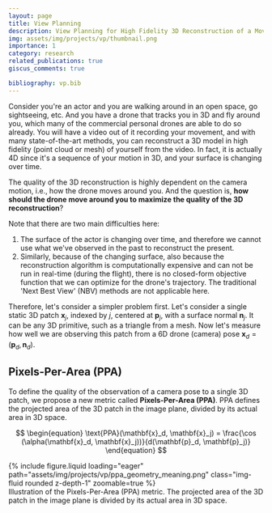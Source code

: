 ```yaml
---
layout: page
title: View Planning
description: View Planning for High Fidelity 3D Reconstruction of a Moving Actor
img: assets/img/projects/vp/thumbnail.png
importance: 1
category: research
related_publications: true
giscus_comments: true

bibliography: vp.bib
---
```


Consider you're an actor and you are walking around in an open space, go sightseeing, etc.
And you have a drone that tracks you in 3D and fly around you, which many of the commercial personal drones are able to do so already.
You will have a video out of it recording your movement, and with many state-of-the-art methods, you can reconstruct a 3D model in high fidelity (point cloud or mesh) of yourself from the video.
In fact, it is actually 4D since it's a sequence of your motion in 3D, and your surface is changing over time.

The quality of the 3D reconstruction is highly dependent on the camera motion, i.e., how the drone moves around you.
And the question is, **how should the drone move around you to maximize the quality of the 3D reconstruction**?

Note that there are two main difficulties here:
1. The surface of the actor is changing over time, and therefore we cannot use what we've observed in the past to reconstruct the present.
2. Similarly, because of the changing surface, also because the reconstruction algorithm is computationally expensive and can not be run in real-time (during the flight), there is no closed-form objective function that we can optimize for the drone's trajectory. The traditional 'Next Best View' (NBV) methods are not applicable here.

Therefore, let's consider a simpler problem first.
Let's consider a single static 3D patch $\mathbf{x}_j$, indexed by $j$, centered at $\mathbf{p}_j$, with a surface normal $\mathbf{n}_j$.
It can be any 3D primitive, such as a triangle from a mesh.
Now let's measure how well we are observing this patch from a 6D drone (camera) pose $\mathbf{x}_d = (\mathbf{p}_d, \mathbf{n}_d)$.

## Pixels-Per-Area (PPA)
To define the quality of the observation of a camera pose to a single 3D patch, we propose a new metric called **Pixels-Per-Area (PPA)**.
PPA defines the projected area of the 3D patch in the image plane, divided by its actual area in 3D space.

$$
\begin{equation}
    \text{PPA}(\mathbf{x}_d, \mathbf{x}_j) = \frac{\cos (\alpha(\mathbf{x}_d, \mathbf{x}_j))}{d(\mathbf{p}_d, \mathbf{p}_j)}
\end{equation}
$$

<div class="row mt-3">
    <div class="col-sm mt-3 mt-md-0">
        {% include figure.liquid loading="eager" path="assets/img/projects/vp/ppa_geometry_meaning.png" class="img-fluid rounded z-depth-1" zoomable=true %} 
    </div>
</div>
<div class="caption">
    Illustration of the Pixels-Per-Area (PPA) metric. The projected area of the 3D patch in the image plane is divided by its actual area in 3D space.
</div>

